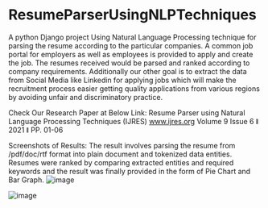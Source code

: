 # ResumeParserUsingNLPTechniques
A python Django project Using Natural Language Processing technique for parsing the resume according to the particular companies.
A common job portal for employers as well as employees is provided to apply and create the job. 
The resumes received would be parsed and ranked according to company requirements.
Additionally our other goal is to extract the data from Social Media like Linkedin for applying jobs which will make the recruitment process easier getting quality applications from various regions by avoiding unfair and discriminatory practice.

Check Our Research Paper at Below Link:
Resume Parser using Natural Language Processing Techniques (IJRES)
www.ijres.org Volume 9 Issue 6 ǁ 2021 ǁ PP. 01-06

Screenshots of Results:
The result involves parsing the resume from /pdf/doc/rtf format into plain document and tokenized data entities.
Resumes were ranked by comparing extracted entities and required keywords and the result was finally provided in the form of Pie Chart and Bar Graph.
![image](https://github.com/shubhambhor1999/ResumeParserUsingNLPTechniques/assets/43696697/9618b0cd-f830-4606-a4c6-83bfcd68d5af)

![image](https://github.com/shubhambhor1999/ResumeParserUsingNLPTechniques/assets/43696697/46ebc918-59d2-4f7f-8f14-a816709cad84)
